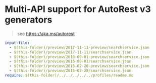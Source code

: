 # Multi-API support for AutoRest v3 generators

> see https://aka.ms/autorest

``` yaml $(enable-multi-api)
input-file:
  - $(this-folder)/preview/2017-11-11-preview/searchservice.json
  - $(this-folder)/preview/2017-11-11/searchservice.json
  - $(this-folder)/preview/2016-09-01-preview/searchservice.json
  - $(this-folder)/preview/2016-09-01/searchservice.json
  - $(this-folder)/preview/2015-02-28-preview/searchservice.json
  - $(this-folder)/preview/2015-02-28/searchservice.json
require: $(this-folder)/../../../../../profiles/readme.md
```
